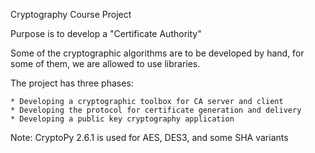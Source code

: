 Cryptography Course Project

Purpose is to develop a "Certificate Authority"

Some of the cryptographic algorithms are to be developed by hand, for some of them, we are allowed to use libraries.

The project has three phases:

	* Developing a cryptographic toolbox for CA server and client
	* Developing the protocol for certificate generation and delivery
	* Developing a public key cryptography application

Note: CryptoPy 2.6.1 is used for AES, DES3, and some SHA variants